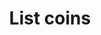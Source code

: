 ---
title: List coins
excerpt: ''
api:
  file: sentio-api.json
  operationId: PriceListCoins
deprecated: false
hidden: false
metadata:
  title: ''
  description: ''
  robots: index
next:
  description: ''
---